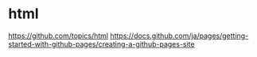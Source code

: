 # html
https://github.com/topics/html
https://docs.github.com/ja/pages/getting-started-with-github-pages/creating-a-github-pages-site
